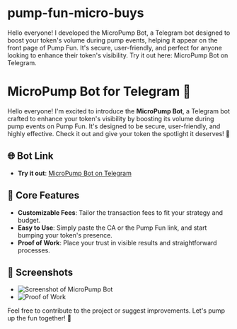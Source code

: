 # pump-fun-micro-buys
Hello everyone! I developed the MicroPump Bot, a Telegram bot designed to boost your token's volume during pump events, helping it appear on the front page of Pump Fun. It's secure, user-friendly, and perfect for anyone looking to enhance their token's visibility. Try it out here: MicroPump Bot on Telegram.

# MicroPump Bot for Telegram 🤖

Hello everyone! I'm excited to introduce the **MicroPump Bot**, a Telegram bot crafted to enhance your token's visibility by boosting its volume during pump events on Pump Fun. It's designed to be secure, user-friendly, and highly effective. Check it out and give your token the spotlight it deserves! 🚀

## 🌐 Bot Link
- **Try it out**: [MicroPump Bot on Telegram](https://t.me/micropump_bot)

## 🎯 Core Features
- **Customizable Fees**: Tailor the transaction fees to fit your strategy and budget.
- **Easy to Use**: Simply paste the CA or the Pump Fun link, and start bumping your token's presence.
- **Proof of Work**: Place your trust in visible results and straightforward processes.

## 📸 Screenshots
- ![Screenshot of MicroPump Bot](placeholder_for_screenshot.png)
- ![Proof of Work](placeholder_for_proof_of_work.png)

Feel free to contribute to the project or suggest improvements. Let's pump up the fun together! 🎉

